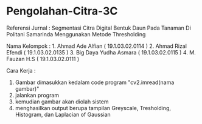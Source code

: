 # Pengolahan-Citra-3C

Referensi Jurnal : Segmentasi Citra Digital Bentuk Daun Pada Tanaman Di Politani Samarinda Menggunakan Metode Thresholding

Nama Kelompok : 1. Ahmad Ade Alfian       ( 19.1.03.02.0114 )
                2. Ahmad Rizal Efendi     ( 19.1.03.02.0135 )
                3. Big Daya Yudha Asmara  ( 19.1.03.02.0115 )
                4. M. Fauzan H.S          ( 19.1.03.02.0111 )
                
Cara Kerja :

1. Gambar dimasukkan kedalam code program "cv2.imread(nama gambar)"
2. jalankan program
3. kemudian gambar akan diolah sistem
4. menghasilkan output berupa tampilan Greyscale, Tresholding, Histogram, dan Laplacian of Gaussian 
